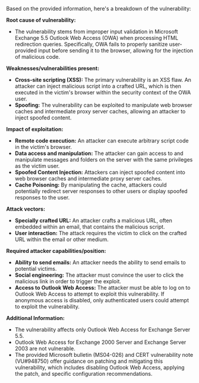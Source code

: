 Based on the provided information, here's a breakdown of the vulnerability:

**Root cause of vulnerability:**

*   The vulnerability stems from improper input validation in Microsoft Exchange 5.5 Outlook Web Access (OWA) when processing HTML redirection queries. Specifically, OWA fails to properly sanitize user-provided input before sending it to the browser, allowing for the injection of malicious code.

**Weaknesses/vulnerabilities present:**

*   **Cross-site scripting (XSS):** The primary vulnerability is an XSS flaw. An attacker can inject malicious script into a crafted URL, which is then executed in the victim's browser within the security context of the OWA user.
*   **Spoofing:** The vulnerability can be exploited to manipulate web browser caches and intermediate proxy server caches, allowing an attacker to inject spoofed content.

**Impact of exploitation:**

*   **Remote code execution:** An attacker can execute arbitrary script code in the victim's browser.
*   **Data access and manipulation:** The attacker can gain access to and manipulate messages and folders on the server with the same privileges as the victim user.
*  **Spoofed Content Injection:** Attackers can inject spoofed content into web browser caches and intermediate proxy server caches.
*   **Cache Poisoning:** By manipulating the cache, attackers could potentially redirect server responses to other users or display spoofed responses to the user.

**Attack vectors:**

*   **Specially crafted URL:** An attacker crafts a malicious URL, often embedded within an email, that contains the malicious script.
*   **User interaction:** The attack requires the victim to click on the crafted URL within the email or other medium.

**Required attacker capabilities/position:**

*   **Ability to send emails:** An attacker needs the ability to send emails to potential victims.
*   **Social engineering:** The attacker must convince the user to click the malicious link in order to trigger the exploit.
*  **Access to Outlook Web Access:** The attacker must be able to log on to Outlook Web Access to attempt to exploit this vulnerability. If anonymous access is disabled, only authenticated users could attempt to exploit the vulnerability.

**Additional Information:**

*   The vulnerability affects only Outlook Web Access for Exchange Server 5.5.
*   Outlook Web Access for Exchange 2000 Server and Exchange Server 2003 are not vulnerable.
*   The provided Microsoft bulletin (MS04-026) and CERT vulnerability note (VU#948750) offer guidance on patching and mitigating this vulnerability, which includes disabling Outlook Web Access, applying the patch, and specific configuration recommendations.